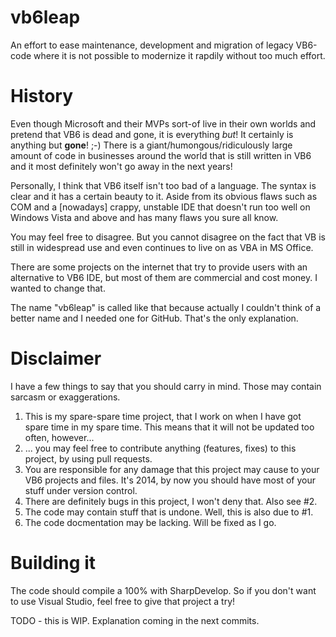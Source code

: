 vb6leap
=======

An effort to ease maintenance, development and migration of legacy VB6-code where it is not possible to modernize it rapdily without too much effort.

History
=======

Even though Microsoft and their MVPs sort-of live in their own worlds and pretend that VB6 is dead and gone, it is everything *but*! It certainly is anything but **gone**! ;-)
There is a giant/humongous/ridiculously large amount of code in businesses around the world that is still written in VB6 and it most definitely won't go away in the next years!

Personally, I think that VB6 itself isn't too bad of a language. The syntax is clear and it has a certain beauty to it.
Aside from its obvious flaws such as COM and a [nowadays] crappy, unstable IDE that doesn't run too well on Windows Vista and above and has many flaws you sure all know.

You may feel free to disagree. But you cannot disagree on the fact that VB is still in widespread use and even continues to live on as VBA in MS Office.

There are some projects on the internet that try to provide users with an alternative to VB6 IDE, but most of them are commercial and cost money. I wanted to change that.

The name "vb6leap" is called like that because actually I couldn't think of a better name and I needed one for GitHub. That's the only explanation.

Disclaimer
==========

I have a few things to say that you should carry in mind. Those may contain sarcasm or exaggerations.

1. This is my spare-spare time project, that I work on when I have got spare time in my spare time. This means that it will not be updated too often, however...
2. ... you may feel free to contribute anything (features, fixes) to this project, by using pull requests.
3. You are responsible for any damage that this project may cause to your VB6 projects and files. It's 2014, by now you should have most of your stuff under version control.
4. There are definitely bugs in this project, I won't deny that. Also see #2.
5. The code may contain stuff that is undone. Well, this is also due to #1.
6. The code docmentation may be lacking. Will be fixed as I go.

Building it
===========

The code should compile a 100% with SharpDevelop. So if you don't want to use Visual Studio, feel free to give that project a try!

TODO - this is WIP. Explanation coming in the next commits.